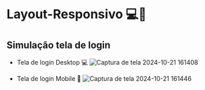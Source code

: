 # Layout-Responsivo 💻📱
## Simulação  tela de login

* Tela de login Desktop 💻
![Captura de tela 2024-10-21 161408](https://github.com/user-attachments/assets/ff77250d-c15b-429b-9dee-b3121a86acf3)

* Tela de login Mobile 📱
![Captura de tela 2024-10-21 161446](https://github.com/user-attachments/assets/0601d7de-9e79-45d3-a8f0-ca7e62782442)



 
